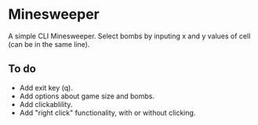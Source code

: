 # Minesweeper
A simple CLI Minesweeper. Select bombs by inputing x and y values of cell (can be in the same line).

## To do
* Add exit key (q).
* Add options about game size and bombs.
* Add clickablility.
* Add "right click" functionality, with or without clicking.
